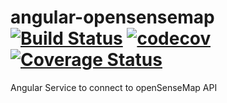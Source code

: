 # angular-opensensemap [![Build Status](https://travis-ci.org/sensebox/angular-opensensemap.svg?branch=master)](https://travis-ci.org/sensebox/angular-opensensemap) [![codecov](https://codecov.io/gh/sensebox/angular-opensensemap/branch/master/graph/badge.svg)](https://codecov.io/gh/sensebox/angular-opensensemap) [![Coverage Status](https://coveralls.io/repos/github/sensebox/angular-opensensemap/badge.svg?branch=master)](https://coveralls.io/github/sensebox/angular-opensensemap?branch=master)

Angular Service to connect to openSenseMap API
